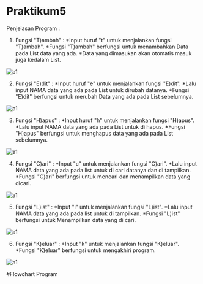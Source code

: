 # Praktikum5

Penjelasan Program :
1. Fungsi "T)ambah" :
  *Input huruf "t" untuk menjalankan fungsi "T)ambah".
  *Fungsi "T)ambah" berfungsi untuk menambahkan Data pada List data yang ada.
  *Data yang dimasukan akan otomatis masuk juga kedalam List.
  
  
![a1](https://user-images.githubusercontent.com/57003140/70323470-6beee700-185f-11ea-88f3-8d459983939b.png)

  
2. Fungsi "E)dit" :
  *Input huruf "e" untuk menjalankan fungsi "E)dit".
  *Lalu input NAMA data yang ada pada List untuk dirubah datanya.
  *Fungsi "E)dit" berfungsi untuk merubah Data yang ada pada List sebelumnya.
  
![a1](https://user-images.githubusercontent.com/57003140/70323786-50d0a700-1860-11ea-9a80-d9c6c106e831.png)


3. Fungsi "H)apus" :
  *Input huruf "h" untuk menjalankan fungsi "H)apus".
  *Lalu input NAMA data yang ada pada List untuk di hapus.
  *Fungsi "H)apus" berfungsi untuk menghapus data yang ada pada List sebelumnya.
  
![a1](https://user-images.githubusercontent.com/57003140/70324029-fd128d80-1860-11ea-8fb9-8df977bcf64e.png)


4. Fungsi "C)ari" :
  *Input "c" untuk menjalankan fungsi "C)ari".
  *Lalu input NAMA data yang ada pada list untuk di cari datanya dan di tampilkan.
  *Fungsi "C)ari" berfungsi untuk mencari dan menampilkan data yang dicari.
  
![a1](https://user-images.githubusercontent.com/57003140/70324280-a35e9300-1861-11ea-9901-8538a9a3ed59.png)
  
5. Fungsi "L)ist" :
  *Input "l" untuk menjalankan fungsi "L)ist".
  *Lalu input NAMA data yang ada pada list untuk di tampilkan.
  *Fungsi "L)ist" berfungsi untuk Menampilkan data yang di cari.
  
![a1](https://user-images.githubusercontent.com/57003140/70325272-34cf0480-1864-11ea-8c47-1f16aeff5d20.png)

6. Fungsi "K)eluar" :
  *Input "k" untuk menjalankan fungsi "K)eluar".
  *Fungsi "K)eluar" berfungsi untuk mengakhiri program.

![a1](https://user-images.githubusercontent.com/57003140/70325434-8b3c4300-1864-11ea-9f60-114068fcdaaa.png)





#Flowchart Program 
